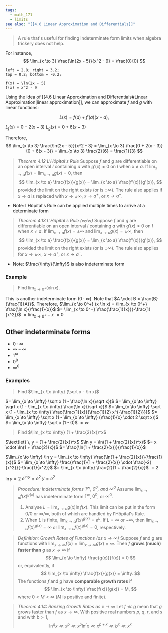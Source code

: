 ```yaml
---
tags:
  - math_171
  - limits
see also: "[[4.6 Linear Approximation and Differentials]]"
---
```


> A rule that's useful for finding indeterminate form limits when algebra trickery does not help.

For instance,
$$ \lim_{x \to 3} \frac{\ln{2x - 5}}{x^2 - 9} = \frac{0}{0} $$

```desmos-graph
left = 2.8; right = 3.2;
top = 0.2; bottom = -0.2;
---
f(x) = \ln(2x - 5)
f(x) = x^2 - 9
```

Using the idea of [[4.6 Linear Approximation and Differentials#Linear Approximation|linear approximation]], we can approximate $f$ and $g$ with linear functions:

$$ L(x) = f(a) + f'(a)(x - a), $$

$L_f(x) = 0 + 2(x - 3)$
$L_g(x) = 0 + 6(x - 3)$

Therefore,
$$ \lim_{x \to 3} \frac{\ln{2x - 5}}{x^2 - 3} = \lim_{x \to 3} \frac{0 + 2(x - 3)}{0 + 6(x - 3)} = \lim_{x \to 3} \frac{2}{6} = \frac{1}{3} $$

> *Theorem 4.12 L'Hôpital's Rule*
> Suppose $f$ and $g$ are differentiable on an open interval $I$ containing $a$ with $g'(x) \neq 0$ on $I$ when $x \neq a$. If $\lim_{x \to a} f(x) = \lim_{x \to a} g(x) = 0$, then
> $$ \lim_{x \to a} \frac{f(x)}{g(x)} = \lim_{x \to a} \frac{f'(x)}{g'(x)}, $$
> provided the limit on the right exists (or is $\pm \infty$). The rule also applies if $x \to a$ is replaced with $x \to \pm \infty$, $x \to a^+$, or $x \to a^-$.

- Note: l'Hôpital's Rule can be applied multiple times to arrive at a determinate form

> *Theorem 4.13 L'Hôpital's Rule $(\infty / \infty)$*
> Suppose $f$ and $g$ are differentiable on an open interval $I$ containing $a$ with $g'(x) \neq 0$ on $I$ when $x \neq a$. If $\lim_{x \to a} f(x) = \pm \infty$ and $\lim_{x \to a} g(x) = \pm \infty$, then
> $$ \lim_{x \to a} \frac{f(x)}{g(x)} = \lim_{x \to a} \frac{f'(x)}{g'(x)}, $$
> provided the limit on the right exists (or is $\pm \infty$). The rule also applies for $x \to \pm \infty$, $x \to a^+$, or $x \to a^-$.

- Note: $\frac{\infty}{\infty}$ is also indeterminate form

### Example

> Find $\lim_{x \to 0^+} (x \ln x)$.

This is another indeterminate form $(0 \cdot \infty)$.
Note that $A \cdot B = \frac{B}{\frac{1}{A}}$.
Therefore,
$\lim_{x \to 0^+} (x \ln x) = \lim_{x \to 0^+} \frac{\ln x}{\frac{1}{x}}$
$= \lim_{x \to 0^+} \frac{\frac{1}{x}}{-\frac{1}{x^2}}$
$= \lim_{x \to 0^+} -x$
$= 0$

## Other indeterminate forms

- $0 \cdot \infty$
- $\infty - \infty$
- $1^\infty$
- $0^0$
- $\infty^0$

### Examples

> Find $\lim_{x \to \infty} (\sqrt x - \ln x)$

$= \lim_{x \to \infty} \sqrt x (1 - \frac{\ln x}{\sqrt x})$
$= \lim_{x \to \infty} \sqrt x (1 - \lim_{x \to \infty} \frac{\ln x}{\sqrt x})$
$= \lim_{x \to \infty} \sqrt x (1 - \lim_{x \to \infty} \frac{\frac{1}{x}}{\frac{1}{2} x^{-\frac{1}{2}}})$
$= \lim_{x \to \infty} \sqrt x (1 - \lim_{x \to \infty} (\frac{1}{x} \cdot 2 \sqrt x))$
$= \lim_{x \to \infty} \sqrt x (1 - 0)$
$= \infty$

> Find $\lim_{x \to \infty} (1 + \frac{2}{x})^x$

$\text{let} \, y = (1 + \frac{2}{x})^x$
$\ln y = \ln((1 + \frac{2}{x})^x)$
$= x \cdot \ln(1 + \frac{2}{x})$
$= \frac{\ln(1 + \frac{2}{x})}{\frac{1}{x}}$

$\lim_{x \to \infty} \ln y = \lim_{x \to \infty} \frac{\ln(1 + \frac{2}{x})}{\frac{1}{x}}$
$= \lim_{x \to \infty} \frac{\frac{1}{1 + \frac{2}{x}} \cdot \frac{-2}{x^2}}{-\frac{1}{x^2}}$
$= \lim_{x \to \infty} \frac{2}{1 + \frac{2}{x}}$
$= 2$

$\ln y = 2$
$e^{\ln y} = e^2$
$y = e^2$

> *Procedure: Indeterminate forms $1^\infty$, $0^0$, and $\infty^0$*
> Assume $\lim_{x \to a} f(x)^{g(x)}$ has indeterminate form $1^\infty$, $0^0$, or $\infty^0$.
> 1. Analyse $L = \lim_{x \to a} g(x) \ln f(x)$. This limit can be put in the form $0/0$ or $\infty / \infty$, both of which are handled by l'Hôpital's Rule.
> 2. When $L$ is finite, $\lim_{x \to a} f(x)^{g(x)} = e^L$. If $L = \infty$ or $-\infty$, then $\lim_{x \to a} f(x)^{g(x)} = \infty$ or $\lim_{x \to a} f(x)^{g(x)} = 0$, respectively.

> *Definition: Growth Rates of Functions (as $x \to \infty$)*
> Suppose $f$ and $g$ are functions with $\lim_{x \to \infty} f(x) = \lim_{x \to \infty} g(x) = \infty$. Then $f$ **grows (much) faster than** $g$ as $x \to \infty$ if
> $$ \lim_{x \to \infty} \frac{g(x)}{f(x)} = 0 $$
> or, equivalently, if
> $$ \lim_{x \to \infty} \frac{f(x)}{g(x)} = \infty. $$
> The functions $f$ and $g$ have **comparable growth rates** if
> $$ \lim_{x \to \infty} \frac{f(x)}{g(x)} = M, $$
> where $0 < M < \infty$ ($M$ is positive and finite).

> *Theorem 4.14: Ranking Growth Rates as $x \to \infty$*
> Let $f \ll g$ mean that $g$ grows faster than $f$ as $x \to \infty$. With positive real numbers $p$, $q$, $r$, and $s$ and with $b > 1$,
> $$ \ln^q x \ll x^p \ll x^p \ln^r x \ll x^{p + x} \ll b^x \ll x^x $$